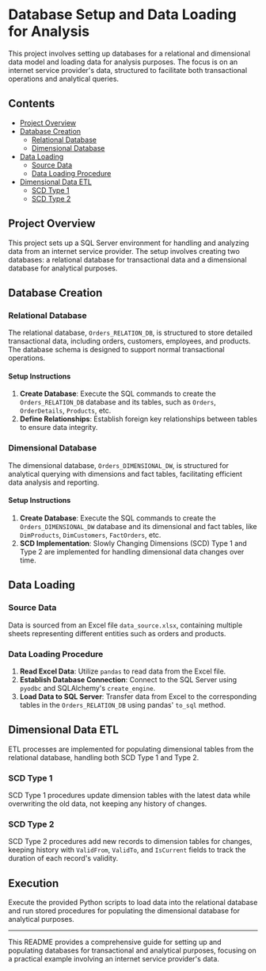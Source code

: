 # Database Setup and Data Loading for Analysis

This project involves setting up databases for a relational and dimensional data model and loading data for analysis purposes. The focus is on an internet service provider's data, structured to facilitate both transactional operations and analytical queries.

## Contents

- [Project Overview](#project-overview)
- [Database Creation](#database-creation)
  - [Relational Database](#relational-database)
  - [Dimensional Database](#dimensional-database)
- [Data Loading](#data-loading)
  - [Source Data](#source-data)
  - [Data Loading Procedure](#data-loading-procedure)
- [Dimensional Data ETL](#dimensional-data-etl)
  - [SCD Type 1](#scd-type-1)
  - [SCD Type 2](#scd-type-2)

## Project Overview

This project sets up a SQL Server environment for handling and analyzing data from an internet service provider. The setup involves creating two databases: a relational database for transactional data and a dimensional database for analytical purposes.

## Database Creation

### Relational Database

The relational database, `Orders_RELATION_DB`, is structured to store detailed transactional data, including orders, customers, employees, and products. The database schema is designed to support normal transactional operations.

#### Setup Instructions

1. **Create Database**: Execute the SQL commands to create the `Orders_RELATION_DB` database and its tables, such as `Orders`, `OrderDetails`, `Products`, etc.
2. **Define Relationships**: Establish foreign key relationships between tables to ensure data integrity.

### Dimensional Database

The dimensional database, `Orders_DIMENSIONAL_DW`, is structured for analytical querying with dimensions and fact tables, facilitating efficient data analysis and reporting.

#### Setup Instructions

1. **Create Database**: Execute the SQL commands to create the `Orders_DIMENSIONAL_DW` database and its dimensional and fact tables, like `DimProducts`, `DimCustomers`, `FactOrders`, etc.
2. **SCD Implementation**: Slowly Changing Dimensions (SCD) Type 1 and Type 2 are implemented for handling dimensional data changes over time.

## Data Loading

### Source Data

Data is sourced from an Excel file `data_source.xlsx`, containing multiple sheets representing different entities such as orders and products.

### Data Loading Procedure

1. **Read Excel Data**: Utilize `pandas` to read data from the Excel file.
2. **Establish Database Connection**: Connect to the SQL Server using `pyodbc` and SQLAlchemy's `create_engine`.
3. **Load Data to SQL Server**: Transfer data from Excel to the corresponding tables in the `Orders_RELATION_DB` using pandas' `to_sql` method.

## Dimensional Data ETL

ETL processes are implemented for populating dimensional tables from the relational database, handling both SCD Type 1 and Type 2.

### SCD Type 1

SCD Type 1 procedures update dimension tables with the latest data while overwriting the old data, not keeping any history of changes.

### SCD Type 2

SCD Type 2 procedures add new records to dimension tables for changes, keeping history with `ValidFrom`, `ValidTo`, and `IsCurrent` fields to track the duration of each record's validity.

## Execution

Execute the provided Python scripts to load data into the relational database and run stored procedures for populating the dimensional database for analytical purposes.

---

This README provides a comprehensive guide for setting up and populating databases for transactional and analytical purposes, focusing on a practical example involving an internet service provider's data.
